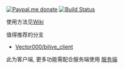 [![Paypal.me donate](https://img.shields.io/badge/Paypal.me-donate-yellow.svg)](https://www.paypal.me/lzppzr) [![Build Status](https://travis-ci.com/StringKe/bilive_client.svg?branch=master)](https://travis-ci.com/StringKe/bilive_client)

使用方法见[Wiki](https://github.com/lzghzr/bilive_client/wiki/%E4%BD%BF%E7%94%A8%E6%96%B9%E6%B3%95(%E5%88%9D%E7%BA%A7))

值得推荐的分支
* [Vector000/bilive_client](https://github.com/Vector000/bilive_client)

此为客户端, 更多功能需配合服务端使用
[服务端](https://github.com/lzghzr/bilive_server)
